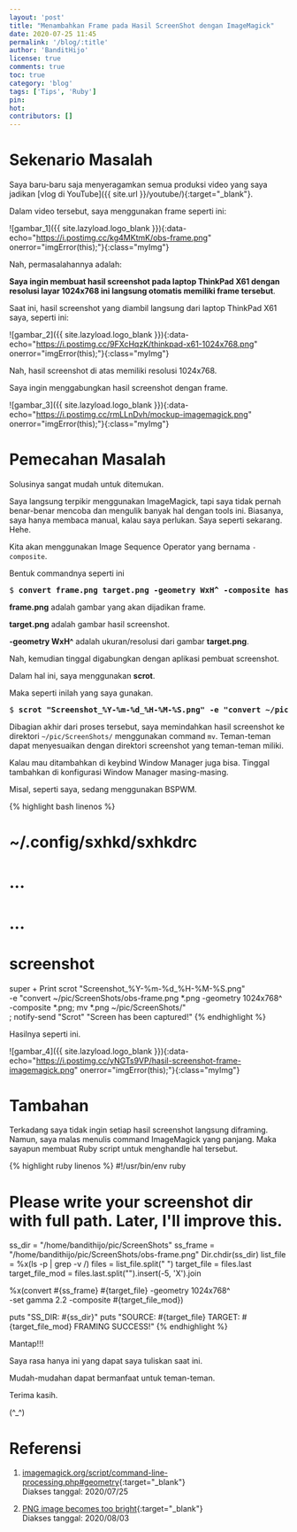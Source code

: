 ```yaml
---
layout: 'post'
title: "Menambahkan Frame pada Hasil ScreenShot dengan ImageMagick"
date: 2020-07-25 11:45
permalink: '/blog/:title'
author: 'BanditHijo'
license: true
comments: true
toc: true
category: 'blog'
tags: ['Tips', 'Ruby']
pin:
hot:
contributors: []
---
```


# Sekenario Masalah

Saya baru-baru saja menyeragamkan semua produksi video yang saya jadikan [vlog di YouTube]({{ site.url }}/youtube/){:target="_blank"}.

Dalam video tersebut, saya menggunakan frame seperti ini:

![gambar_1]({{ site.lazyload.logo_blank }}){:data-echo="https://i.postimg.cc/kg4MKtmK/obs-frame.png" onerror="imgError(this);"}{:class="myImg"}

Nah, permasalahannya adalah:

**Saya ingin membuat hasil screenshot pada laptop ThinkPad X61 dengan resolusi layar 1024x768 ini langsung otomatis memiliki frame tersebut**.

Saat ini, hasil screenshot yang diambil langsung dari laptop ThinkPad X61 saya, seperti ini:

![gambar_2]({{ site.lazyload.logo_blank }}){:data-echo="https://i.postimg.cc/9FXcHqzK/thinkpad-x61-1024x768.png" onerror="imgError(this);"}{:class="myImg"}

Nah, hasil screenshot di atas memiliki resolusi 1024x768.

Saya ingin menggabungkan hasil screenshot dengan frame.

![gambar_3]({{ site.lazyload.logo_blank }}){:data-echo="https://i.postimg.cc/rmLLnDvh/mockup-imagemagick.png" onerror="imgError(this);"}{:class="myImg"}

# Pemecahan Masalah

Solusinya sangat mudah untuk ditemukan.

Saya langsung terpikir menggunakan ImageMagick, tapi saya tidak pernah benar-benar mencoba dan mengulik banyak hal dengan tools ini. Biasanya, saya hanya membaca manual, kalau saya perlukan. Saya seperti sekarang. Hehe.

Kita akan menggunakan Image Sequence Operator yang bernama `-composite`.

Bentuk commandnya seperti ini

<pre class="url">
$ <b>convert frame.png target.png -geometry WxH^ -composite hasil.png</b>
</pre>

**frame.png** adalah gambar yang akan dijadikan frame.

**target.png** adalah gambar hasil screenshot.

**-geometry WxH^** adalah ukuran/resolusi dari gambar **target.png**.

Nah, kemudian tinggal digabungkan dengan aplikasi pembuat screenshot.

Dalam hal ini, saya menggunakan **scrot**.

Maka seperti inilah yang saya gunakan.

<pre>
$ <b>scrot "Screenshot_%Y-%m-%d_%H-%M-%S.png" -e "convert ~/pic/ScreenShots/obs-frame.png *.png -geometry 1024x768^ -composite *.png; mv *.png ~/pic/ScreenShots/"</b>
</pre>

Dibagian akhir dari proses tersebut, saya memindahkan hasil screenshot ke direktori `~/pic/ScreenShots/` menggunakan command `mv`. Teman-teman dapat menyesuaikan dengan direktori screenshot yang teman-teman miliki.

Kalau mau ditambahkan di keybind Window Manager juga bisa. Tinggal tambahkan di konfigurasi Window Manager masing-masing.

Misal, seperti saya, sedang menggunakan BSPWM.

{% highlight bash linenos %}
# ~/.config/sxhkd/sxhkdrc

# ...
# ...

# screenshot
super + Print
    scrot "Screenshot_%Y-%m-%d_%H-%M-%S.png" \
    -e "convert ~/pic/ScreenShots/obs-frame.png *.png -geometry 1024x768^ \
    -composite *.png; mv *.png ~/pic/ScreenShots/" \
    ; notify-send "Scrot" "Screen has been captured!"
{% endhighlight %}

Hasilnya seperti ini.

![gambar_4]({{ site.lazyload.logo_blank }}){:data-echo="https://i.postimg.cc/yNGTs9VP/hasil-screenshot-frame-imagemagick.png" onerror="imgError(this);"}{:class="myImg"}

# Tambahan

Terkadang saya tidak ingin setiap hasil screenshot langsung diframing. Namun, saya malas menulis command ImageMagick yang panjang. Maka sayapun membuat Ruby script untuk menghandle hal tersebut.

{% highlight ruby linenos %}
#!/usr/bin/env ruby

# Please write your screenshot dir with full path. Later, I'll improve this.
ss_dir = "/home/bandithijo/pic/ScreenShots"
ss_frame = "/home/bandithijo/pic/ScreenShots/obs-frame.png"
Dir.chdir(ss_dir)
list_file = %x(ls -p | grep -v /)
files = list_file.split(" ")
target_file = files.last
target_file_mod = files.last.split("").insert(-5, 'X').join

%x(convert #{ss_frame} #{target_file} -geometry 1024x768^ \
-set gamma 2.2 -composite #{target_file_mod})

puts "SS_DIR: #{ss_dir}"
puts "SOURCE: #{target_file}
TARGET: #{target_file_mod}
FRAMING SUCCESS!"
{% endhighlight %}

Mantap!!!

Saya rasa hanya ini yang dapat saya tuliskan saat ini.

Mudah-mudahan dapat bermanfaat untuk teman-teman.

Terima kasih.

(^_^)








# Referensi


1. [imagemagick.org/script/command-line-processing.php#geometry](https://imagemagick.org/script/command-line-processing.php#geometry){:target="_blank"}
<br>Diakses tanggal: 2020/07/25

2. [PNG image becomes too bright](https://www.imagemagick.org/discourse-server/viewtopic.php?t=27131){:target="_blank"}
<br>Diakses tanggal: 2020/08/03
